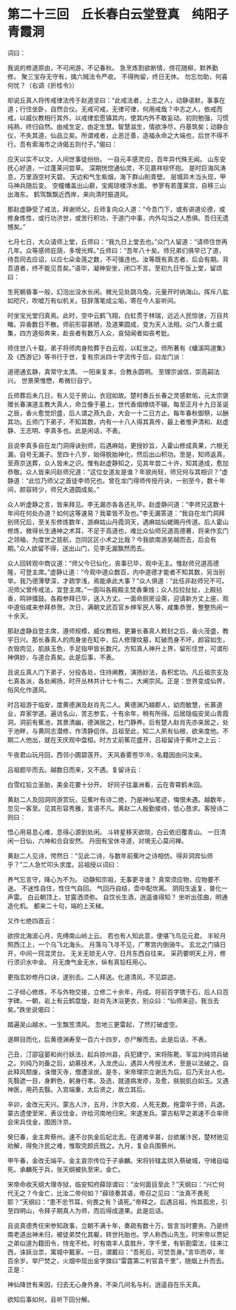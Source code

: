 # 第二十三回　丘长春白云堂登真　纯阳子青霞洞

词曰：

我说的修道原由，不可闲游，不记春秋。
急烹炼割欲断情，傍花随柳，默养勤修。
聚三宝存无守有，擒六贼法令严收。
不得拘留，终日无休。
勿忘勿助，何喜何忧？（右调《折桂令》）

却说丘真人将传戒律法传于赵道坚曰：“此戒法者，上志之人，动静语默，事事在道；行住坐卧，自然合仪。无戒可戒，无律可律，何用戒哉？中志之人，依戒而戒，以威仪教相行其外，以戒律宏愿镇其内，使其内外不敢妄动。初则勉强，习惯纯熟，终归自然。由戒生定，由定生慧。智慧滋生，情欲净尽，丹基筑矣；动静合仪，不失其道，仙品立矣。所谓戒者，止恶迁善，造福永命之大端也，后世不得不行。吾有索海市之诗偈五则付子。”偈曰：

应天以实不以文，人间世事徒纷纷。
一自元丰感灵应，百年异代殊无闻。
山东安抚心好道，一过蓬莱问尝草。
深期恍惚通仙灵，不见嘉祥棕怀抱。
是时巨海风涛息，万里涵空衬天碧。
天边和气生紫烟，海下群山削青壁。
层城异木当头现，甲马神兵随后变。
空幢幡盖出山巅，宝阁琼楼浮水面。
参寥有若蓬莱宫，自移三山出海东。
鹤驾飘飘近西岸，来向清时振道风。

那赵虚静受了戒法，拜谢师父。丘师复向众人道：“今吾门下，或有讲道论德，或修身炼性，或行功济世，或苦行积功，于道门中事，内外勾当之人悉俱。吾归无遗憾矣。”

七月七日，大众请师上堂，丘师曰：“我九日上堂去也。”众门人留道：“请师住世再几年。众等感师庇荫，多增光辉。”丘师曰：“吾年八十矣。师兄弟们俱早已了道，待吾同去应诏，以应七朵金莲之数，不可强违也。汝等既有真志者，后会有期。背吾道者，终不能见吾矣。”语毕，凝神安坐，闭口不言。至初九日午饭上堂，留颂曰：

生死朝昏事一般，幻泡出没水长闲。微光见处跳乌兔，元量开时纳海山。挥斥八肱如咫尺，吹嘘万有似机关。狂辞落笔成尘垢，寄在今人妄听间。

时坐宝光堂归真焉。此时，空中云鹤飞翔，白虹贯于林瑞，远近人民惊骇，万目共睹。异香数日不散。师前形容甚陋，及道果圆成，变为天人法相。众门人善士威集，四方道俗奔来，赴丧者有数万人众，哀恸闻者如丧考妣。

师住世八十载，弟子将师肉身殓葬于白云观，以缸坐之。师所著有《蟠溪鸣道集》及《西游记》等书行于世，复有宗派四十字流传于后，曰龙门派：

道德通玄静，真常守太清。
一阳来复本，合教永圆明。
至理宗诚信，崇高嗣法兴。
世景荣惟懋，希微衍自宁。

丘师葬后未几日，有人见于房山，衣冠如故。楚村奏丘长春之灵感默佑，元太宗褒赠长春演道主教大真人，命立像于墓上，世代香烟缭绕不辍。每至正月十九日圣诞之辰，香火愈觉炽盛，后人谓之燕九会，大会一十二日方止。每年春秋御祭，以酬其功。丘师门下弟子，不知其数，内有一十八人得其真传，最上者惟尹清和、赵虚静、王志明、李真多也。此是闲话，不表。

且说李真多自在龙门洞得诀别师，后遇麻姑，更授妙旨，入霍山修成真果，六根无漏，自号无漏子。至四十八岁，始得脱胎神化，然后出山积功。至是，知师返真，至燕京送葬，众人皆未之识。惟有赵虚静知之，见其年尝二十许，知其道成，愈加恭敬。众人皆来问赵师兄道：“这位女道友是谁？年貌尚轻，师兄何与其相识？”虚静道：“此位乃师父之首徒李师兄也。曾在龙门得师传授丹诀，一别至今，数十年间，颜容转少，师兄大道圆成矣。”

众人听虚静之言，皆来拜见。李无漏亦各各还礼毕。赵虚静问道：“李师兄这数十年间在何处办道？如何这等速易？我辈皆不及也。”李无漏答道：“我自在龙门洞拜别师兄后，至关东修炼数年，游麻姑山丹霞洞天，遇麻姑仙姥赐丹传道。后人霍山修炼，微得长生通神之术耳，不足于高道也，难比众仙师兄道高德著，将来作玄门之领袖，为度世之慈航，岂同区区小术之比哉？今我欲南游吴越而去，后会有期。”众人欲留不得，送出山门，见李无漏飘然而去。

众人回转观中商议道：“师父今已仙化，丧事已毕，观中无主。惟赵师兄道高德隆，可登主席。”虚静让道：“今观中道众数百，内中道德才能者不知其数，另当别举。我乃德薄孽深，才疏学浅，焉能承此大事？”众人俱道：“此任非赵师兄不可。况师父曾传戒法，宜登主席。”一面叫各殿殿主焚香秉烛；众人拉拉扯扯，上殿拈香，鸣钟擂鼓。各殿参拜已毕，送入方丈。一面命厨房设斋，迎请新方丈上座，观中道俗咸来参拜恭贺。次日，满朝文武百官乡绅军民人等，咸集恭贺，整整热闹一十余天。

那赵虚静自登主席，遵师规模，威仪教相，更兼长春真人敕封之后，香火茂盛，教宇日兴。那长春真人的肉身坐在缸中，后人修理坟墓，缸破而身不坏，颜容如生，衣毁肉见，肌肤玉色，手足指甲皆长数尺。方知真人神升上界，留形住世，可谓形神俱妙，与道合真矣。此是后事，不表。

且说丘真人门下弟子，分投各处，住持阐教，演扬妙法，各积宏功。凡丘祖宗支及七真各派，各处阐扬，时开丛林共计七十有二，大阐宗风。正是：世界变成仙界，俗风化作道风。

时吕祖游于临安，度黄德渊及赵肖先二人。黄德渊乃越郡人，幼而敏慧，长慕道业，弃家学道。遍访名山，苦志参玄，十有余年，稍有所得。后居隐临安吴山青霞洞，洞前有蕉池，其景清幽，德渊居之，杜门静养。后有楚人赵肖先亦来居之，处于池畔，与黄同志潜修，作清静侣伴。吕祖至此，知二人夙有仙根，欲来度他。不期二人他出，就在天庆观中盘桓。时方丈前蕉花盛开，吕祖留诗于蕉叶之上云：

午夜君山玩月回，西邻小圃碧莲开。
天风香雾苍华冷，名籍因由问汝来。

吕祖题毕而去。越数日而来，又不遇。复留诗云：

白雪红铅立圣胎，美金花要十分开。
好同子往瀛洲看，云在青霄鹤未回。

黄赵二人及回洞同游赏玩，见蕉叶有诗二绝，乃是神仙笔迹，悔恨未遇。越数年，忽见一客至。见其形容秀雅，言语不凡。黄赵二人殷勤接待，低心恳求。客授诗二则曰：

悟心用易息心难，息得心源到处闲。
斗转星移天欲晓，白云依旧覆青山。
一日清闲一日仙，六神和合自安然。
丹田有宝休寻道，对境无心莫问禅。

黄赵二人见诗，愕然日：“见此二诗，与数年前蕉叶之诗相仿。得非洞宾仙师乎？”二人急忙叩头求度。吕祖授以词曰：

养气忘言守，降心为不为。
动静知宗祖，无事更寻谁？
真常须应物，应物要不迷。
不迷性自住，性住气自回。
气回丹自结，壶中配坎离。
阴阳生返复，普化一声雷。
白云朝顶上，甘露洒须弥。
自饮长生酒，逍遥谁得知？
坐听出弦曲，明通造化机。
都来二十句，端的上天梯。

又作七绝四首云：

欲捞北海波心月，先缚南山岭上云。
若也有人知此意，便堪飞鸟见元君。
半轮月照西江上，一个乌飞北海头。
月落乌飞寻不见，广寒宫内倒骑牛。
玄北之门镇日开，中间一窍混灵台。
无关无锁无人守，日月东西自往来。
采药要明天上月，修行须识水中金。
月无庚气金无水，纵有真铅枉用心。

更指玄妙修丹口诀，遂别去。二人拜送。化道清风，不见踪迹。

二子倾心修炼，不与外物交接，立修二十余年，丹成。将前百字镌于石，后人曰百字碑。一朝，岩上有云鹤盘旋，赵肖先沐浴更衣，别众曰：“仙师来迎，我当去矣。”跌坐说偈曰：

踏遍吴山越水，一生飘笠清风。
忽地三更雷起，了然打破虚空。

遂瞑目而化，后黄德渊寿至一百六十四岁，亦尸解而去。此是后话，不表。

己丑，汀邵寇晏和尚行妖法，起兵掠州县，兵犯建宁。宋将陈靴、军监刘纯领兵破之。刘纯乃刘备之后，幼慕技术，入龙虎山，遇异人传授法术，至是以法破之。自此释风颓废，诛僧灭寺，僧遭涂炭。是冬，宋帝理宗立谢氏为后。后乃天台人也。先翳遮一目，身黔色，躬身行孝。及选，就道病发疹，及愈，肤脱肌白如玉。又遇神医，用药去翳。入宫端重，太后贤之，故立其后。

辛卯，金改元天兴。蒙古人汴，五月，汴京大疫，人死无数。拖雷卒于师，兵退。蒙古遗使至宋，表议伐金，许给河南地归宋。宋遂发兵。蒙古粘罕之弟速不合率师会宋兵伐金，围困汴京。

癸巳春，金主奔蔡州。速不台执金后妃北去。在道难辛甚，台欲屠汴民，楚材驰见劝解，得免汴民之难，惟取完颜氏戮之。九月，复会兵围蔡州。

甲午春，金改无端平。金主哀宗传位于子承麟。宋将铃辖孟珙入蔡破城，守绪自缢死。承麟死于兵，张天纲被执至宋，金亡。

宋帝命收天纲大理寺狱，临安知府薛琼谓曰：“汝何面目至此？”天纲曰：“兴亡何代无之？今金亡，比汝二帝何如？”薛琼奏其语，帝召之见曰：“汝真不畏死耶？”天纲曰：“患不忠节耳，何畏之有？请死。”帝释之。后遇吕祖，怜其孤忠，引至四明山，令拜子期真人为师，而后得成道果。此是后话。

且说真德秀任宋参知政事，立朝不满十年，奏疏有数十万，皆言当时要务。乃是终南老道出神未归，被徒弟焚化其躯，转世托胎也。学人称西山先生。时宋帝以贾妃之弟似道为籍田令，恃宠不检。时有南丰人袁胜升，字千里，有斩勘雷法，往来江西，诛妖治祟，寓城中戴家。一日，谓戴曰：“吾死后，可焚吾身。”言毕而卒，年百余岁。举尸焚之，火烟中现出金字旗曰“雷霆第二判官袁千里”，随烟上升而去。正是：

神仙降世有来因，归去无心身外身。不染几间名与利，逍遥自在乐天真。

欲知后事如何，且听下回分解。
